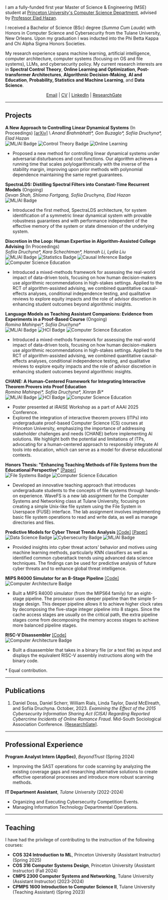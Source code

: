 I am a fully-funded first year Master of Science & Engineering (MSE) student at [Princeton University's Computer Science Department](https://www.cs.princeton.edu/), advised by [Professor Elad Hazan](https://www.ehazan.com). 

I received a Bachelor of Science (BSc) degree (_Summa Cum Laude_) with Honors in Computer Science and Cybersecurity from the Tulane University, New Orleans. Upon my graduation I was inducted into the Phi Betta Kappa and Chi Alpha Sigma Honors Societies. 

My research experience spans machine learning, artificial intelligence, computer architecture, computer systems (focusing on OS and file systems), LLMs, and cybersecurity policy.  My current research interests are in **Spectral Control Theory**, **Online Learning and Optimization**, **Post-transformer Architectures**, **Algorithmic Decision-Making**, **AI and Education**, **Probability, Statistics and Machine Learning**, and **Data Science**.

<div style="text-align: center;">
<a href="mailto:sonikd2e3@gmail.com">Email</a> | <a href="assets/files/Resume_Full.pdf">CV</a> | <a href="https://www.linkedin.com/in/sofiia-druchyna-cs/">LinkedIn</a> | <a href="https://www.researchgate.net/profile/Sofiia-Druchyna">ResearchGate</a>
<p></p>
</div>

--------------
## Projects

**A New Approach to Controlling Linear Dynamical Systems** (In Proceedings) 
[[arXiv]]([https://library.search.tulane.edu/permalink/01TUL_INST/1jgl1pd/alma9945574993306326](https://www.arxiv.org/abs/2504.03952)) \
*Anand Brahmbhatt\*, Gon Buzaglo\*, Sofiia Druchyna\*, Elad Hazan* \
![ML/AI Badge](https://img.shields.io/badge/ML/AI-yellow) ![Control Theory Badge](https://img.shields.io/badge/Control%20Theory-darkblue) ![Online Learning](https://img.shields.io/badge/Online%20Learning-darkgreen)
- Proposed a new method for controlling linear dynamical systems under adversarial disturbances and cost functions. Our algorithm achieves a running time that scales polylogarithmically with the inverse of the stability margin, improving upon prior methods with polynomial dependence maintaining the same regret guarantees.

**SpectraLDS: Distilling Spectral Filters into Constant-Time Recurrent Models** (Ongoing) \
*Devan Shah, Shlomo Fortgang, Sofiia Druchyna, Elad Hazan* \
![ML/AI Badge](https://img.shields.io/badge/ML/AI-yellow)
- Introduced the first method, SpectraLDS architecture, for system identification of a symmetric linear dynamical system with provable robustness guarantees and with performance independent of the effective memory of the system or state dimension of the underlying system.

**Discretion in the Loop: Human Expertise in Algorithm-Assisted College Advising** (In Proceedings) \
*Sofiia Druchyna\*, Kara Schechtman\*, Hannah Li, Lydia Liu* \
![ML/AI Badge](https://img.shields.io/badge/ML/AI-yellow) ![Statistics Badge](https://img.shields.io/badge/Statistics-lightblue) ![Causal Inference Badge](https://img.shields.io/badge/Causal%20Inference-maroon) ![Computer Science Education](https://img.shields.io/badge/Computer%20Science%20Education-red)
- Introduced a mixed-methods framework for assessing the real-world impact of data-driven tools, focusing on how human decision-makers use algorithmic recommendations in high-stakes settings. Applied to the RCT of algorithm-assisted advising, we combined quantitative causal-effects analyses, conditional independence testing, and qualitative reviews to explore equity impacts and the role of advisor discretion in enhancing student outcomes beyond algorithmic insights.


**Language Models as Teaching Assistant Companions: Evidence from Experiments in a Proof-Based Course** (Ongoing) \
*Romina Mahinpei\*, Sofiia Druchyna\** \
![ML/AI Badge](https://img.shields.io/badge/ML/AI-yellow) ![HCI Badge](https://img.shields.io/badge/HCI-silver)
![Computer Science Education](https://img.shields.io/badge/Computer%20Science%20Education-red)
- Introduced a mixed-methods framework for assessing the real-world impact of data-driven tools, focusing on how human decision-makers use algorithmic recommendations in high-stakes settings. Applied to the RCT of algorithm-assisted advising, we combined quantitative causal-effects analyses, conditional independence testing, and qualitative reviews to explore equity impacts and the role of advisor discretion in enhancing student outcomes beyond algorithmic insights.


**CHANE: A Human-Centered Framework for Integrating Interactive Theorem Provers into Proof Education** \
*Romina Mahinpei\*, Sofiia Druchyna\*, Xinran Bi\** \
![ML/AI Badge](https://img.shields.io/badge/ML/AI-yellow) ![HCI Badge](https://img.shields.io/badge/HCI-silver)
![Computer Science Education](https://img.shields.io/badge/Computer%20Science%20Education-red)
- Poster presented at iRAISE Workshop as a part of AAAI 2025 Conference.
- Explored the integration of interactive theorem provers (ITPs) into undergraduate proof-based Computer Science (CS) courses at Princeton University, emphasizing the importance of addressing stakeholder challenges and needs (CHANE) before implementing AI solutions. We highlight both the potential and limitations of ITPs, advocating for a human-centered approach to responsibly integrate AI tools into education, which can serve as a model for diverse educational contexts.


**Honors Thesis: "Enhancing Teaching Methods of File Systems from the Educational Perspective"** 
[[Paper]](https://library.search.tulane.edu/permalink/01TUL_INST/1jgl1pd/alma9945574993306326) \
![File Systems Badge](https://img.shields.io/badge/File%20Systems-green) ![Computer Science Education](https://img.shields.io/badge/Computer%20Science%20Education-red)
- Developed an innovative teaching approach that introduces undergraduate students to the concepts of file systems through hands-on experience. WaveFS is a new lab assignment for the Computer Systems and Networking class at Tulane University, focusing on creating a simple Unix-like file system using the File System in Userspace (FUSE) interface. The lab assignment involves implementing basic file system operations to read and write data, as well as manage directories and files.

**Predictive Models for Cyber Threat Trends Analysis** [[Code]](https://github.com/Sof0-0/CyberAttacks.github.io) [[Paper]](https://sof0-0.github.io/CyberAttacks.github.io/)\
![Data Science Badge](https://img.shields.io/badge/Data%20Science-blue) ![Cybersecurity Badge](https://img.shields.io/badge/Cybersecurity-purple) ![ML/AI Badge](https://img.shields.io/badge/ML/AI-yellow)
- Provided insights into cyber threat actors' behavior and motives using machine learning methods, particularly KNN classifiers as well as identified common cyberattack trends using advanced data science techniques. The findings can be used for predictive analysis of future cyber threats and to enhance global threat intelligence.

**MIPS R4000 Simulator for an 8-Stage Pipeline** [[Code]](https://github.com/Sof0-0/MIPS-R4000) \
![Computer Architecture Badge](https://img.shields.io/badge/Computer%20Architecture-pink) 
- Built a MIPS R4000 simulator (from the MIPS64 family) for an eight-stage pipeline. The processor uses deeper pipeline than the simple 5-stage design. This deeper pipeline allows it to achieve higher clock rates by decomposing the five-stage integer pipeline into 8 stages. Since the cache access stages are usually on the critical path, the extra pipeline stages come from decomposing the memory access stages to achieve more balanced pipeline stages.

**RISC-V Disassembler** [[Code]](https://github.com/Sof0-0/RISC-V-Disassembler) \
![Computer Architecture Badge](https://img.shields.io/badge/Computer%20Architecture-pink) 
- Built a disassembler that takes in a binary file (or a text file) as input and displays the equivalent RISC-V assembly instructions along with the binary code.


\* Equal contribution.

--------------
## Publications
1. Daniel Doss, Daniel Scherr, William Rials, Linda Taylor, David McElreath, and Sofiia Druchyna. October, 2023. _Examining the Effect of the 2015 Cybersecurity Information Sharing Act (CISA) Regarding Reported Cybercrime Incidents of Online Romance Fraud._ Mid-South Sociological Association Conference. [[ResearchGate]](https://www.researchgate.net/publication/374415670_Examining_the_Effect_of_the_2015_Cybersecurity_Information_Sharing_Act_CISA_Regarding_Reported_Cybercrime_Incidents_of_Online_Romance_Fraud#fullTextFileContent).

--------------
## Professional Experience
**Program Analyst Intern (AppSec)**, _BeyondTrust_ (Spring 2024) 
- Improving the SAST operations for code scanning by analyzing the existing coverage gaps and researching alternative solutions to create effective operational processes and introduce more robust scanning methods. 
    
**IT Department Assistant**, _Tulane University_ (2022-2024) 
- Organizing and Executing Cybersecurity Competition Events.
- Managing Information Technology Departmental Operations.

--------------
## Teaching
I have had the privilege of contributing to the instruction of the following courses:

- **COS 324 Introduction to ML**, Princeton University (Assistant Instructor) (Spring 2025)
- **COS 316 Computer Systems Design**, Princeton University (Assistant Instructor) (Fall 2024)
- **CMPS 2300 Computer Systems and Networking**, Tulane University (Assistant Instructor) (2023-2024)
- **CPMPS 1600 Introduction to Computer Science II**, Tulane University (Teaching Assistant) (Spring 2023)



